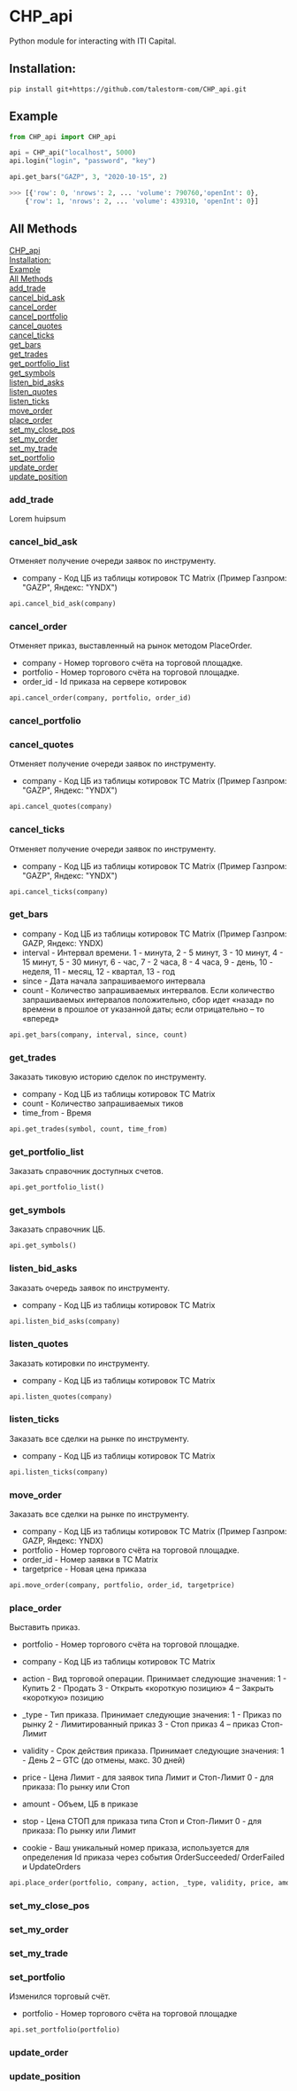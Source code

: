 # CHP_api

Python module for interacting with ITI Capital.

## Installation:
`pip install git+https://github.com/talestorm-com/CHP_api.git`

## Example
```python
from CHP_api import CHP_api

api = CHP_api("localhost", 5000)
api.login("login", "password", "key")

api.get_bars("GAZP", 3, "2020-10-15", 2)

>>> [{'row': 0, 'nrows': 2, ... 'volume': 790760,'openInt': 0}, 
    {'row': 1, 'nrows': 2, ... 'volume': 439310, 'openInt': 0}]
```

## All Methods
[CHP_api](#chp_api)  
[Installation:](#installation)  
[Example](#example)  
[All Methods](#all-methods)  
[add_trade](#add_trade)  
[cancel_bid_ask](#cancel_bid_ask)  
[cancel_order](#cancel_order)  
[cancel_portfolio](#cancel_portfolio)  
[cancel_quotes](#cancel_quotes)  
[cancel_ticks](#cancel_ticks)  
[get_bars](#get_bars)  
[get_trades](#get_trades)  
[get_portfolio_list](#get_portfolio_list)  
[get_symbols](#get_symbols)  
[listen_bid_asks](#listen_bid_asks)  
[listen_quotes](#listen_quotes)  
[listen_ticks](#listen_ticks)  
[move_order](#move_order)  
[place_order](#place_order)  
[set_my_close_pos](#set_my_close_pos)  
[set_my_order](#set_my_order)  
[set_my_trade](#set_my_trade)  
[set_portfolio](#set_portfolio)  
[update_order](#update_order)  
[update_position](#update_position)  


### add_trade
Lorem huipsum

### cancel_bid_ask
Отменяет получение очереди заявок по инструменту.
* company - Код ЦБ из таблицы котировок TC Matrix (Пример Газпром: "GAZP", Яндекс: "YNDX")
```python
api.cancel_bid_ask(company)
```
### cancel_order
Отменяет приказ, выставленный на рынок методом PlaceOrder.
* company - Номер торгового счёта на торговой площадке.
* portfolio - Номер торгового счёта на торговой площадке.
* order_id - Id приказа на сервере котировок
```python
api.cancel_order(company, portfolio, order_id)
```
### cancel_portfolio      

### cancel_quotes
Отменяет получение очереди заявок по инструменту.
* company - Код ЦБ из таблицы котировок TC Matrix (Пример Газпром: "GAZP", Яндекс: "YNDX")
```python
api.cancel_quotes(company)
```
### cancel_ticks
Отменяет получение очереди заявок по инструменту.
* company - Код ЦБ из таблицы котировок TC Matrix (Пример Газпром: "GAZP", Яндекс: "YNDX")
```python
api.cancel_ticks(company)
```
### get_bars
- company - Код ЦБ из таблицы котировок TC Matrix (Пример Газпром: GAZP, Яндекс: YNDX)
- interval - Интервал времени.
    1 - минута,
    2 - 5 минут,
    3 - 10 минут,
    4 - 15 минут,
    5 - 30 минут,
    6 - час,
    7 - 2 часа,
    8 - 4 часа,
    9 - день,
    10 - неделя,
    11 - месяц,
    12 - квартал,
    13 - год
- since - Дата начала запрашиваемого интервала
- count - Количество запрашиваемых интервалов. Если количество
    запрашиваемых интервалов положительно, сбор идет
    «назад» по времени в прошлое от указанной даты; если
    отрицательно – то «вперед»
```python
api.get_bars(company, interval, since, count)
```

### get_trades
Заказать тиковую историю сделок по инструменту. 
- company - Код ЦБ из таблицы котировок TC Matrix 
- count - Количество запрашиваемых тиков
- time_from - Время
```python
api.get_trades(symbol, count, time_from)
```

### get_portfolio_list
Заказать справочник доступных счетов.
```python
api.get_portfolio_list()
```

### get_symbols
Заказать справочник ЦБ.
```python
api.get_symbols()
```
### listen_bid_asks
Заказать очередь заявок по инструменту.
- company - Код ЦБ из таблицы котировок TC Matrix
```python
api.listen_bid_asks(company)
```
### listen_quotes
Заказать котировки по инструменту.
- company - Код ЦБ из таблицы котировок TC Matrix
```python
api.listen_quotes(company)
```
### listen_ticks
Заказать все сделки на рынке по инструменту.
- company - Код ЦБ из таблицы котировок TC Matrix
```python
api.listen_ticks(company)
```
### move_order
Заказать все сделки на рынке по инструменту.
- company - Код ЦБ из таблицы котировок TC Matrix (Пример Газпром: GAZP, Яндекс: YNDX)
- portfolio - Номер торгового счёта на торговой площадке.
- order_id - Номер заявки в ТС Matrix
- targetprice - Новая цена приказа
```python
api.move_order(company, portfolio, order_id, targetprice)
```
### place_order
Выставить приказ. 
- portfolio - Номер торгового счёта на торговой площадке.

- company - Код ЦБ из таблицы котировок TC Matrix

- action - Вид торговой операции. Принимает следующие значения:
            1 - Купить
            2 - Продать
            3 - Открыть «короткую позицию»
            4 – Закрыть «короткую» позицию
- _type - Тип приказа. Принимает следующие значения:
            1 - Приказ по рынку
            2 - Лимитированный приказ
            3 - Стоп приказ
            4 – приказ Стоп-Лимит

- validity - Срок действия приказа. Принимает следующие значения:
            1 - День
            2 – GTC (до отмены, макс. 30 дней)

- price - Цена Лимит - для заявок типа Лимит и Стоп-Лимит
            0 - для приказа: По рынку или Стоп

- amount - Объем, ЦБ в приказе

- stop - Цена СТОП для приказа типа Стоп и Стоп-Лимит
            0 - для приказа: По рынку или Лимит

- cookie - Ваш уникальный номер приказа, используется для
            определения Id приказа через события OrderSucceeded/
            OrderFailed и UpdateOrders
```python
api.place_order(portfolio, company, action, _type, validity, price, amount, stop, cookie):
```
### set_my_close_pos

### set_my_order

### set_my_trade

### set_portfolio
Изменился торговый счёт.
- portfolio - Номер торгового счёта на торговой площадке
```python
api.set_portfolio(portfolio)
```
### update_order

### update_position
